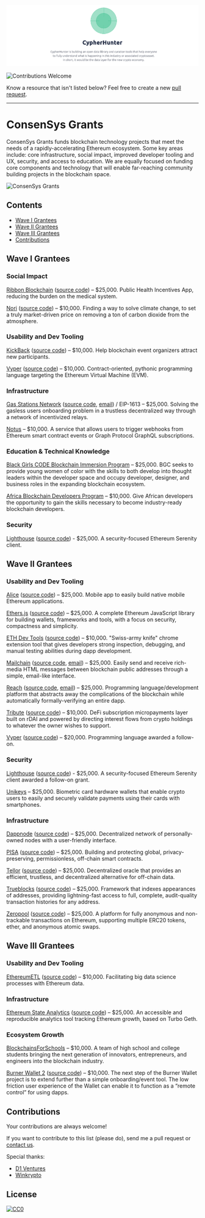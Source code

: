 [![cover](/cover.png)](https://cypherhunter.com/)

![Contributions Welcome](https://img.shields.io/badge/Contributions-welcome-blue.svg)

Know a resource that isn't listed below? Feel free to create a new [pull request](https://github.com/cypherhunter/grants/pulls).

---

# ConsenSys Grants

ConsenSys Grants funds blockchain technology projects that meet the needs of a rapidly-accelerating Ethereum ecosystem. Some key areas include: core infrastructure, social impact, improved developer tooling and UX, security, and access to education. We are equally focused on funding core components and technology that will enable far-reaching community building projects in the blockchain space.

![ConsenSys Grants](https://miro.medium.com/max/8000/1*2f0rV3UDSCRW1s_x0siHxw.png)

## Contents

- [Wave I Grantees](#wave-i-grantees)
- [Wave II Grantees](#wave-ii-grantees)
- [Wave III Grantees](#wave-iii-grantees)
- [Contributions](#contributions)

## Wave I Grantees

### Social Impact

[Ribbon Blockchain](https://www.cypherhunter.com/en/p/729766974653/) ([source code](https://github.com/RibbonBlockchain)) – $25,000. Public Health Incentives App, reducing the burden on the medical system. 

[Nori](https://www.cypherhunter.com/en/p/051416848481/) ([source code](https://github.com/nori-dot-eco)) – $10,000. Finding a way to solve climate change, to set a truly market-driven price on removing a ton of carbon dioxide from the atmosphere.

### Usability and Dev Tooling

[KickBack](https://www.cypherhunter.com/en/p/919781370128/) ([source code](https://github.com/wearekickback)) – $10,000. Help blockchain event organizers attract new participants.

[Vyper](https://www.cypherhunter.com/en/p/748589014227/) ([source code](https://github.com/vyperlang/vyper/)) – $10,000. Contract-oriented, pythonic programming language targeting the Ethereum Virtual Machine (EVM).

### Infrastructure

[Gas Stations Network](https://www.cypherhunter.com/en/p/824121470232/) ([source code](https://github.com/opengsn/gsn), [email](mailto:team@opengsn.org)) / EIP-1613 – $25,000. Solving the gasless users onboarding problem in a trustless decentralized way through a network of incentivized relays. 

[Notus](https://www.cypherhunter.com/en/p/566937912133/) – $10,000. A service that allows users to trigger webhooks from Ethereum smart contract events or Graph Protocol GraphQL subscriptions.

### Education & Technical Knowledge

[Black Girls CODE Blockchain Immersion Program](https://www.cypherhunter.com/en/p/926461376488/) – $25,000. BGC seeks to provide young women of color with the skills to both develop into thought leaders within the developer space and occupy developer, designer, and business roles in the expanding blockchain ecosystem.

[Africa Blockchain Developers Program](https://www.cypherhunter.com/en/p/036291340532/) –  $10,000. Give African developers the opportunity to gain the skills necessary to become industry-ready blockchain developers.

### Security

[Lighthouse](https://www.cypherhunter.com/en/p/966217138457/) ([source code](https://github.com/sigp/lighthouse)) - $25,000. A security-focused Ethereum Serenity client.


## Wave II Grantees

### Usability and Dev Tooling

[Alice](https://www.cypherhunter.com/en/p/590946250912/) ([source code](https://github.com/alicedapp/)) – $25,000. Mobile app to easily build native mobile Ethereum applications.

[Ethers.js](https://www.cypherhunter.com/en/p/356655092788/) ([source code](https://github.com/ethers-io)) – $25,000. A complete Ethereum JavaScript library for building wallets, frameworks and tools, with a focus on security, compactness and simplicity.

[ETH Dev Tools](https://www.cypherhunter.com/en/p/094237793621/) ([source code](https://github.com/EthDevTools)) – $10,000. "Swiss-army knife" chrome extension tool that gives developers strong inspection, debugging, and manual testing abilities during dapp development.

[Mailchain](https://mailchain.xyz/) ([source code](https://github.com/mailchain), [email](mailto:team@mailchain.xyz)) – $25,000. Easily send and receive rich-media HTML messages between blockchain public addresses through a simple, email-like interface.

[Reach](http://reach.sh/) ([source code](https://github.com/reach-sh), [email](mailto:chris@reach.sh)) – $25,000. Programming language/development platform that abstracts away the complications of the blockchain while automatically formally-verifying an entire dapp.

[Tribute](https://tributeforum.io/) ([source code](https://github.com/pi0neerpat/tribute)) – $10,000. DeFi subscription micropayments layer built on rDAI and powered by directing interest flows from crypto holdings to whatever the owner wishes to support.

[Vyper](https://www.cypherhunter.com/en/p/748589014227/) ([source code](https://github.com/vyperlang/vyper/)) – $20,000. Programming language awarded a follow-on.

### Security

[Lighthouse](https://www.cypherhunter.com/en/p/966217138457/) ([source code](https://github.com/sigp/lighthouse)) - $25,000. A security-focused Ethereum Serenity client awarded a follow-on grant.

[Unikeys](https://www.cypherhunter.com/en/p/736611855104/) – $25,000. Biometric card hardware wallets that enable crypto users to easily and securely validate payments using their cards with smartphones.

### Infrastructure

[Dappnode](https://www.cypherhunter.com/en/p/732621498607/) ([source code](https://github.com/dappnode)) – $25,000. Decentralized network of personally-owned nodes with a user-friendly interface.

[PISA](https://www.cypherhunter.com/en/p/371592222317/) ([source code](https://github.com/PISAresearch)) – $25,000. Building and protecting global, privacy-preserving, permissionless, off-chain smart contracts.

[Tellor](https://www.cypherhunter.com/en/p/719860032632/) ([source code](https://github.com/tellor-io)) – $25,000. Decentralized oracle that provides an efficient, trustless, and decentralized alternative for off-chain data.

[Trueblocks](https://www.cypherhunter.com/en/p/502582834904/) ([source code](https://github.com/Great-Hill-Corporation/trueblocks-core)) – $25,000. Framework that indexes appearances of addresses, providing lightning-fast access to full, complete, audit-quality transaction histories for any address.

[Zeropool](https://www.cypherhunter.com/en/p/316433080865/) ([source code](https://github.com/zeropoolnetwork/)) – $25,000. A platform for fully anonymous and non-trackable transactions on Ethereum, supporting multiple ERC20 tokens, ether, and anonymous atomic swaps.

## Wave III Grantees

### Usability and Dev Tooling

[EthereumETL](https://www.cypherhunter.com/en/p/741559088026/) ([source code](https://github.com/blockchain-etl/ethereum-etl)) – $10,000. Facilitating big data science processes with Ethereum data.

### Infrastructure

[Ethereum State Analytics](https://www.cypherhunter.com/en/p/421579376028/) ([source code](https://github.com/ledgerwatch/turbo-geth)) – $25,000. An accessible and reproducible analytics tool tracking Ethereum growth, based on Turbo Geth.

### Ecosystem Growth

[BlockchainsForSchools](https://www.cypherhunter.com/en/p/052796545126/) – $10,000. A team of high school and college students bringing the next generation of innovators, entrepreneurs, and engineers into the blockchain industry.

[Burner Wallet 2](https://www.cypherhunter.com/en/p/546381317305/) ([source code](https://github.com/dmihal/burner-wallet-2)) – $10,000. The next step of the Burner Wallet project is to extend further than a simple onboarding/event tool. The low friction user experience of the Wallet can enable it to function as a “remote control” for using dapps.

## Contributions

Your contributions are always welcome!

If you want to contribute to this list (please do), send me a pull request or [contact us](mailto:hello@cypherhunter.com).

Special thanks:
* [D1 Ventures](http://d1.ventures)
* [Winkrypto](http://winkrypto.com)

## License

[![CC0](https://mirrors.creativecommons.org/presskit/buttons/88x31/svg/cc-zero.svg)](https://creativecommons.org/publicdomain/zero/1.0/)
